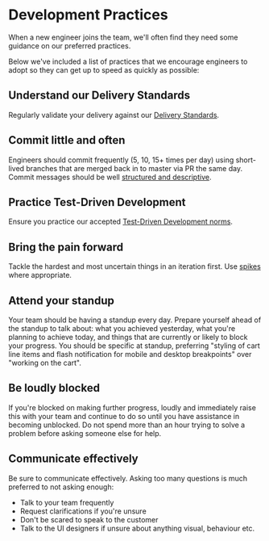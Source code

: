 # Development Practices

When a new engineer joins the team, we'll often find they need some guidance on our preferred practices.

Below we've included a list of practices that we encourage engineers to adopt so they can get up to speed as quickly as possible:

## Understand our Delivery Standards

Regularly validate your delivery against our [Delivery Standards](delivery_standards.md).

## Commit little and often

Engineers should commit frequently (5, 10, 15+ times per day) using short-lived branches that are merged back in to master via PR the same day. Commit messages should be well [structured and descriptive](https://github.com/erlang/otp/wiki/writing-good-commit-messages).

## Practice Test-Driven Development

Ensure you practice our accepted [Test-Driven Development norms](https://github.com/madetech/rfcs/blob/master/rfc-002-adopt-tdd-as-team-norm.md).

## Bring the pain forward

Tackle the hardest and most uncertain things in an iteration first. Use [spikes](https://en.wikipedia.org/wiki/Spike_(software_development)) where appropriate.

## Attend your standup

Your team should be having a standup every day. Prepare yourself ahead of the standup to talk about: what you achieved yesterday, what you're planning to achieve today, and things that are currently or likely to block your progress. You should be specific at standup, preferring "styling of cart line items and flash notification for mobile and desktop breakpoints" over "working on the cart".

## Be loudly blocked

If you're blocked on making further progress, loudly and immediately raise this with your team and continue to do so until you have assistance in becoming unblocked. Do not spend more than an hour trying to solve a problem before asking someone else for help.

## Communicate effectively

Be sure to communicate effectively. Asking too many questions is much preferred to not asking enough:

 - Talk to your team frequently
 - Request clarifications if you're unsure
 - Don't be scared to speak to the customer
 - Talk to the UI designers if unsure about anything visual, behaviour etc.
